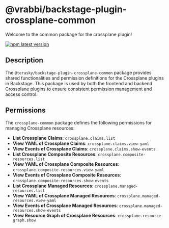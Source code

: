 # @vrabbi/backstage-plugin-crossplane-common

Welcome to the common package for the crossplane plugin!

[![npm latest version](https://img.shields.io/npm/v/@terasky/backstage-plugin-crossplane-common/latest.svg)](https://www.npmjs.com/package/@terasky/backstage-plugin-crossplane-common)

## Description

The `@terasky/backstage-plugin-crossplane-common` package provides shared functionalities and permission definitions for the Crossplane plugins in Backstage. This package is used by both the frontend and backend Crossplane plugins to ensure consistent permission management and access control.

## Permissions

The `crossplane-common` package defines the following permissions for managing Crossplane resources:

- **List Crossplane Claims**: `crossplane.claims.list`
- **View YAML of Crossplane Claims**: `crossplane.claims.view-yaml`
- **View Events of Crossplane Claims**: `crossplane.claims.show-events`
- **List Crossplane Composite Resources**: `crossplane.composite-resources.list`
- **View YAML of Crossplane Composite Resources**: `crossplane.composite-resources.view-yaml`
- **View Events of Crossplane Composite Resources**: `crossplane.composite-resources.show-events`
- **List Crossplane Managed Resources**: `crossplane.managed-resources.list`
- **View YAML of Crossplane Managed Resources**: `crossplane.managed-resources.view-yaml`
- **View Events of Crossplane Managed Resources**: `crossplane.managed-resources.show-events`
- **View Resource Graph of Crossplane Resources**: `crossplane.resource-graph.show`
